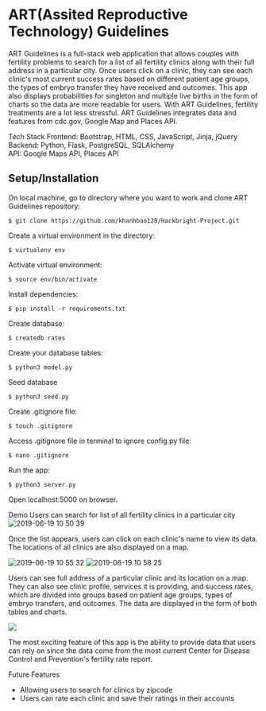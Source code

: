 # ART(Assited Reproductive Technology) Guidelines
ART Guidelines is a full-stack web application that allows couples with fertility problems to search for a list of all fertility clinics along with their full address in a particular city. Once users click on a clinic, they can see  each clinic's most current success rates based on different patient age groups,  the types of embryo transfer they have received and outcomes.  This app also displays probabilities for singleton and multiple live births in the form of charts so the data are more readable for users.  With ART Guidelines, fertility treatments are a lot less stressful.
ART Guidelines integrates data and features from cdc.gov, Google Map and Places API.


Tech Stack
Frontend: Bootstrap, HTML, CSS, JavaScript, Jinja, jQuery<br>
Backend: Python, Flask, PostgreSQL, SQLAlchemy<br>
API: Google Maps API, Places API

## Setup/Installation

On local machine, go to directory where you want to work and clone ART Guidelines repository:
```
$ git clone https://github.com/khanhbao128/Hackbright-Project.git
```
Create a virtual environment in the directory:
```
$ virtualenv env
```
Activate virtual environment:
```
$ source env/bin/activate
```
Install dependencies:
```
$ pip install -r requirements.txt
```
Create database:
```
$ createdb rates
```
Create your database tables:
```
$ python3 model.py
```
Seed database
```
$ python3 seed.py
```

Create .gitignore file:
```
$ touch .gitignore
```
Access .gitignore file in terminal to ignore config.py file:
```
$ nano .gitignore
```
Run the app:
```
$ python3 server.py
```
Open localhost:5000 on browser.

Demo
Users can search for list of all fertility clinics in a particular city 
![2019-06-19 10 50 39](https://user-images.githubusercontent.com/46436967/59788226-1e19fe80-9280-11e9-8f68-9172ed556761.gif)

Once the list appears, users can click on each clinic's name to view its data. The locations of all clinics are also displayed on a map.

![2019-06-19 10 55 32](https://user-images.githubusercontent.com/46436967/59788545-ccbe3f00-9280-11e9-8d24-427f89e844ce.gif)
![2019-06-19 10 58 25](https://user-images.githubusercontent.com/46436967/59788729-32aac680-9281-11e9-9fc0-44285cd665c9.gif)



Users can see full address of a particular clinic and its location on a map. They can also see clinic profile, services it is providing, and success rates, which are divided into groups based on patient age groups, types of embryo transfers, and outcomes. The data are displayed in the form of both tables and charts.

![](show_rates_1.gif)


The most exciting feature of this app is the ability to provide data that users can rely on since the data come from the most current Center for Disease Control and Prevention's fertility rate report.



Future Features
* Allowing users to search for clinics by zipcode
* Users can rate each clinic and save their ratings in their accounts
